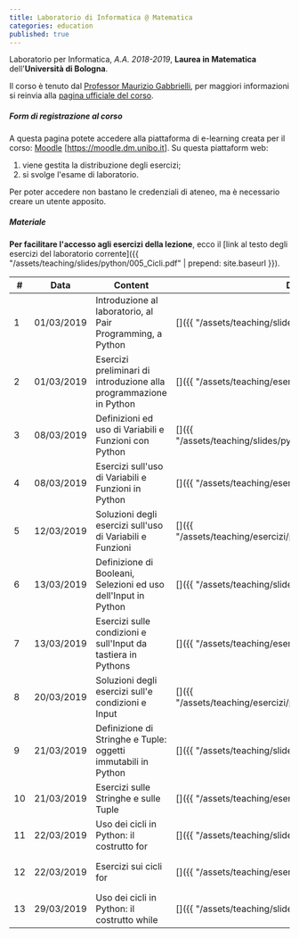 ```yaml
---
title: Laboratorio di Informatica @ Matematica
categories: education
published: true
---
```


Laboratorio per Informatica, _A.A. 2018-2019_, **Laurea in Matematica** dell'**Università di Bologna**.

Il corso è tenuto dal [Professor Maurizio
Gabbrielli](http://cs.unibo.it/~gabbri), per maggiori informazioni si reinvia
alla [pagina ufficiale del
corso](https://www.unibo.it/it/didattica/insegnamenti/insegnamento/2018/323868).

##### Form di registrazione al corso

A questa pagina potete accedere alla piattaforma di e-learning creata per il corso:
[Moodle](https://moodle.dm.unibo.it) [<https://moodle.dm.unibo.it>].
Su questa piattaform web:
1. viene gestita la distribuzione degli esercizi;
2. si svolge l'esame di laboratorio.

Per poter accedere non bastano le credenziali di ateneo, ma è necessario creare
un utente apposito.

##### Materiale

**Per facilitare l'accesso agli esercizi della lezione**, ecco il
[link al testo degli esercizi del laboratorio corrente]({{ "/assets/teaching/slides/python/005_Cicli.pdf" | prepend: site.baseurl }}).

| #   | Data       | Content                                                            | Download                                                                                                                          |                           |
| --- | ---------- | ------------------------------------------------------------------ | --------------------------------------------------------------------------------------------------------------------------------- | ------------------------- |
| 1   | 01/03/2019 | Introduzione al laboratorio, al Pair Programming, a Python         | [<i class="fas fa-file-pdf" title="PDF"></i>]({{ "/assets/teaching/slides/python/001_Introduzioni.pdf"                           | prepend: site.baseurl }}) |
| 2   | 01/03/2019 | Esercizi preliminari di introduzione alla programmazione in Python | [<i class="fas fa-file-archive" title="ZIP"></i>]({{ "/assets/teaching/esercizi/python/001_Esercizi.zip"                      | prepend: site.baseurl }}) |
| 3   | 08/03/2019 | Definizioni ed uso di Variabili e Funzioni con Python              | [<i class="fas fa-file-pdf" title="PDF"></i>]({{ "/assets/teaching/slides/python/002_Definizioni_Base.pdf"                       | prepend: site.baseurl }}) |
| 4   | 08/03/2019 | Esercizi sull'uso di Variabili e Funzioni in Python                | [<i class="fas fa-file-archive" title="ZIP"></i>]({{ "/assets/teaching/esercizi/python/002_Esercizi.zip"                     | prepend: site.baseurl }}) |
| 5   | 12/03/2019 | Soluzioni degli esercizi sull'uso di Variabili e Funzioni          | [<i class="fas fa-file-archive" title="ZIP"></i>]({{ "/assets/teaching/esercizi/python/soluzioni/002_Soluzioni.zip" | prepend: site.baseurl }}) |
| 6   | 13/03/2019 | Definizione di Booleani, Selezioni ed uso dell'Input in Python     | [<i class="fas fa-file-pdf" title="PDF"></i>]({{ "/assets/teaching/slides/python/003_Condizioni.pdf"                             | prepend: site.baseurl }}) |
| 7   | 13/03/2019 | Esercizi sulle condizioni e sull'Input da tastiera in Pythons      | [<i class="fas fa-file-archive" title="ZIP"></i>]({{ "/assets/teaching/esercizi/python/003_Esercizi.zip"                         | prepend: site.baseurl }}) |
| 8   | 20/03/2019 | Soluzioni degli esercizi sull'e condizioni e Input          | [<i class="fas fa-file-archive" title="ZIP"></i>]({{ "/assets/teaching/esercizi/python/soluzioni/003_Soluzioni.zip" | prepend: site.baseurl }}) |
| 9   | 21/03/2019 | Definizione di Stringhe e Tuple: oggetti immutabili in Python     | [<i class="fas fa-file-pdf" title="PDF"></i>]({{ "/assets/teaching/slides/python/004_Stringhe_Tuple.pdf"                             | prepend: site.baseurl }}) |
| 10  | 21/03/2019 | Esercizi sulle Stringhe e sulle Tuple      | [<i class="fas fa-file-archive" title="ZIP"></i>]({{ "/assets/teaching/esercizi/python/004_Esercizi.zip"                         | prepend: site.baseurl }}) |
| 11  | 22/03/2019 | Uso dei cicli in Python: il costrutto for     | [<i class="fas fa-file-pdf" title="PDF"></i>]({{ "/assets/teaching/slides/python/005_Cicli.pdf"                             | prepend: site.baseurl }}) |
| 12  | 22/03/2019 | Esercizi sui cicli for      | [<i class="fas fa-file-archive" title="ZIP"></i>]({{ "/assets/teaching/esercizi/python/005_Esercizi.zip"                         | prepend: site.baseurl }}) |
| 13  | 29/03/2019 | Uso dei cicli in Python: il costrutto while     | [<i class="fas fa-file-pdf" title="PDF"></i>]({{ "/assets/teaching/slides/python/006_While.pdf"                             | prepend: site.baseurl }}) |
